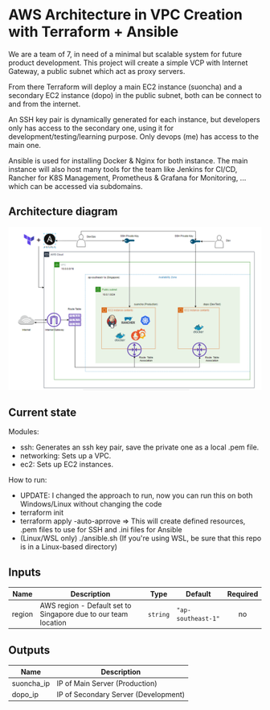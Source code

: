 # AWS Architecture in VPC Creation with Terraform + Ansible
We are a team of 7, in need of a minimal but scalable system for future product development. This project will create a simple VCP with Internet Gateway, a public subnet which act as proxy servers.

From there Terraform will deploy a main EC2 instance (suoncha) and a secondary EC2 instance (dopo) in the public subnet, both can be connect to and from the internet. 

An SSH key pair is dynamically generated for each instance, but developers only has access to the secondary one, using it for development/testing/learning purpose. Only devops (me) has access to the main one.

Ansible is used for installing Docker & Nginx for both instance. The main instance will also host many tools for the team like Jenkins for CI/CD, Rancher for K8S Management, Prometheus & Grafana for Monitoring, ... which can be accessed via subdomains.

## Architecture diagram

![Diagram](img/system-diagram.png)

## Current state

Modules:

- ssh: Generates an ssh key pair, save the private one as a local .pem file.
- networking: Sets up a VPC.
- ec2: Sets up EC2 instances.

How to run:

- UPDATE: I changed the approach to run, now you can run this on both Windows/Linux without changing the code
- terraform init
- terraform apply -auto-aprrove => This will create defined resources, .pem files to use for SSH and .ini files for Ansible
- (Linux/WSL only) ./ansible.sh (If you're using WSL, be sure that this repo is in a Linux-based directory)

## Inputs

| Name | Description | Type | Default | Required |
|------|-------------|------|---------|:--------:|
| region | AWS region - Default set to Singapore due to our team location  | `string` | `"ap-southeast-1"` | no |

## Outputs

| Name | Description |
|------|-------------|
| suoncha\_ip | IP of Main Server (Production) |
| dopo\_ip | IP of Secondary Server (Development) |
